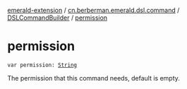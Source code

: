 [emerald-extension](../../index.md) / [cn.berberman.emerald.dsl.command](../index.md) / [DSLCommandBuilder](index.md) / [permission](.)

# permission

`var permission: `[`String`](https://kotlinlang.org/api/latest/jvm/stdlib/kotlin/-string/index.html)

The permission that this command needs, default is empty.

